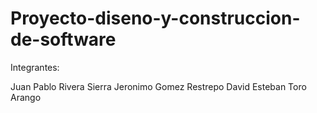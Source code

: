 # Proyecto-diseno-y-construccion-de-software

Integrantes:

Juan Pablo Rivera Sierra
Jeronimo Gomez Restrepo
David Esteban Toro Arango
